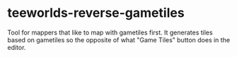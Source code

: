 # teeworlds-reverse-gametiles
Tool for mappers that like to map with gametiles first. It generates tiles based on gametiles so the opposite of what "Game Tiles" button does in the editor.
